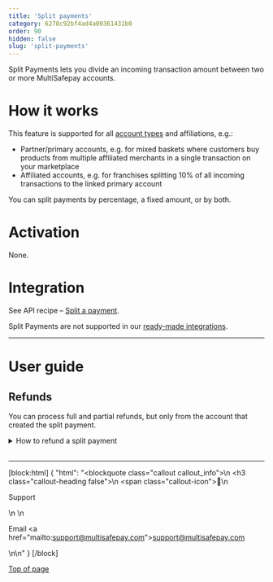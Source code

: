```yaml
---
title: 'Split payments'
category: 6278c92bf4ad4a00361431b0
order: 90
hidden: false
slug: 'split-payments'
---
```

Split Payments lets you divide an incoming transaction amount between two or more MultiSafepay accounts. 

# How it works

This feature is supported for all [account types](/docs/create-account/) and affiliations, e.g.:

- Partner/primary accounts, e.g. for mixed baskets where customers buy products from multiple affiliated merchants in a single transaction on your marketplace
- Affiliated accounts, e.g. for franchises splitting 10% of all incoming transactions to the linked primary account

You can split payments by percentage, a fixed amount, or by both.

# Activation
None.

# Integration

See API recipe – [Split a payment](https://docs-api.multisafepay.com/recipes/split-a-payment).

Split Payments are not supported in our [ready-made integrations](/docs/our-integrations/).
<br>

---

# User guide

## Refunds

You can process full and partial refunds, but only from the account that created the split payment. 

<details id="how-to-refund-split-payment">
<summary>How to refund a split payment</summary>
<br>

1. Sign in to your [MultiSafepay dashboard](https://merchant.multisafepay.com).
2. Go to **Transactions** > **Transaction overview**.
3. Search for the transaction and open the **Transaction details** page.
4. Click **Refund**.
5. Enter the amount you want to refund to the customer.
6. Click **Confirm refund**.  
    The <<glossary:transaction status>> changes to **Initialized**.
7. [Cancel the refund](/refunds/).  

When the transaction status changes to **Completed**, the refund has been processed correctly. The customer receives the refund in the bank account the transaction was originally paid from the next business day.

</details>
<br>

---

[block:html]
{
  "html": "<blockquote class=\"callout callout_info\">\n    <h3 class=\"callout-heading false\">\n        <span class=\"callout-icon\">💬</span>\n        <p>Support</p>\n    </h3>\n    <p>Email <a href=\"mailto:support@multisafepay.com\">support@multisafepay.com</a></p>\n</blockquote>\n"
}
[/block]

[Top of page](#)

